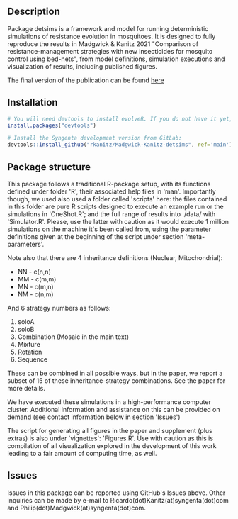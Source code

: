 ## Description 
Package detsims is a framework and model for running deterministic simulations 
of resistance evolution in mosquitoes. It is designed to fully reproduce the 
results in Madgwick & Kanitz 2021 "Comparison  of resistance-management 
strategies with new insecticides for mosquito control using bed-nets", from 
model definitions, simulation executions and visualization of results, including
published figures.

The final version of the publication can be found [here](https://malariajournal.biomedcentral.com/articles/10.1186/s12936-022-04083-z)


## Installation
```R
# You will need devtools to install evolveR. If you do not have it yet, run:
install.packages("devtools")

# Install the Syngenta development version from GitLab:
devtools::install_github("rkanitz/Madgwick-Kanitz-detsims", ref='main')
```

## Package structure
This package follows a traditional R-package setup, with its functions defined 
under folder 'R', their associated help files in 'man'. Importantly though, we 
used also used a folder called 'scripts' here: the files contained in this 
folder are pure R scripts designed to execute an example run or the simulations 
in 'OneShot.R'; and the full range of results into ./data/ with 'Simulator.R'.
Please, use the latter with caution as it would execute 1 million simulations
on the machine it's been called from, using the parameter definitions given at 
the beginning of the script under section 'meta-parameters'.


Note also that there are 4 inheritance definitions (Nuclear, Mitochondrial):
* NN - c(n,n)
* MM - c(m,m)
* MN - c(m,n)
* NM - c(n,m)


And 6 strategy numbers as follows:
  1. soloA
  2. soloB
  3. Combination (Mosaic in the main text)
  4. Mixture
  5. Rotation
  6. Sequence
  

These can be combined in all possible ways, but in the paper, we report a subset
of 15 of these inheritance-strategy combinations. See the paper for more details.

We have executed these simulations in a high-performance computer cluster.
Additional information and assistance on this can be provided on demand (see 
contact information below in section 'Issues')

The script for generating all figures in the paper and supplement (plus extras)
is also under 'vignettes': 'Figures.R'. Use with caution as this is compilation
of all visualization explored in the development of this work leading to a fair
amount of computing time, as well.


## Issues
Issues in this package can be reported using GitHub's Issues above. Other
inquiries can be made by e-mail to Ricardo(dot)Kanitz(at)syngenta(dot)com and 
Philip(dot)Madgwick(at)syngenta(dot)com.
